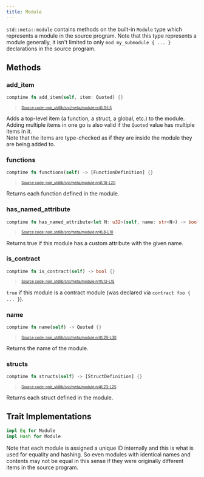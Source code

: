 ```yaml
---
title: Module
---
```


`std::meta::module` contains methods on the built-in `Module` type which represents a module in the source program.
Note that this type represents a module generally, it isn't limited to only `mod my_submodule { ... }`
declarations in the source program.

## Methods

### add_item

```rust title="add_item" showLineNumbers 
comptime fn add_item(self, item: Quoted) {}
```
> <sup><sub><a href="https://github.com/noir-lang/noir/blob/master/noir_stdlib/src/meta/module.nr#L3-L5" target="_blank" rel="noopener noreferrer">Source code: noir_stdlib/src/meta/module.nr#L3-L5</a></sub></sup>


Adds a top-level item (a function, a struct, a global, etc.) to the module. 
Adding multiple items in one go is also valid if the `Quoted` value has multiple items in it.  
Note that the items are type-checked as if they are inside the module they are being added to.

### functions

```rust title="functions" showLineNumbers 
comptime fn functions(self) -> [FunctionDefinition] {}
```
> <sup><sub><a href="https://github.com/noir-lang/noir/blob/master/noir_stdlib/src/meta/module.nr#L18-L20" target="_blank" rel="noopener noreferrer">Source code: noir_stdlib/src/meta/module.nr#L18-L20</a></sub></sup>


Returns each function defined in the module.

### has_named_attribute

```rust title="has_named_attribute" showLineNumbers 
comptime fn has_named_attribute<let N: u32>(self, name: str<N>) -> bool {}
```
> <sup><sub><a href="https://github.com/noir-lang/noir/blob/master/noir_stdlib/src/meta/module.nr#L8-L10" target="_blank" rel="noopener noreferrer">Source code: noir_stdlib/src/meta/module.nr#L8-L10</a></sub></sup>


Returns true if this module has a custom attribute with the given name.

### is_contract

```rust title="is_contract" showLineNumbers 
comptime fn is_contract(self) -> bool {}
```
> <sup><sub><a href="https://github.com/noir-lang/noir/blob/master/noir_stdlib/src/meta/module.nr#L13-L15" target="_blank" rel="noopener noreferrer">Source code: noir_stdlib/src/meta/module.nr#L13-L15</a></sub></sup>


`true` if this module is a contract module (was declared via `contract foo { ... }`).

### name

```rust title="name" showLineNumbers 
comptime fn name(self) -> Quoted {}
```
> <sup><sub><a href="https://github.com/noir-lang/noir/blob/master/noir_stdlib/src/meta/module.nr#L28-L30" target="_blank" rel="noopener noreferrer">Source code: noir_stdlib/src/meta/module.nr#L28-L30</a></sub></sup>


Returns the name of the module.

### structs

```rust title="structs" showLineNumbers 
comptime fn structs(self) -> [StructDefinition] {}
```
> <sup><sub><a href="https://github.com/noir-lang/noir/blob/master/noir_stdlib/src/meta/module.nr#L23-L25" target="_blank" rel="noopener noreferrer">Source code: noir_stdlib/src/meta/module.nr#L23-L25</a></sub></sup>


Returns each struct defined in the module.

## Trait Implementations

```rust
impl Eq for Module
impl Hash for Module
```

Note that each module is assigned a unique ID internally and this is what is used for
equality and hashing. So even modules with identical names and contents may not
be equal in this sense if they were originally different items in the source program.
